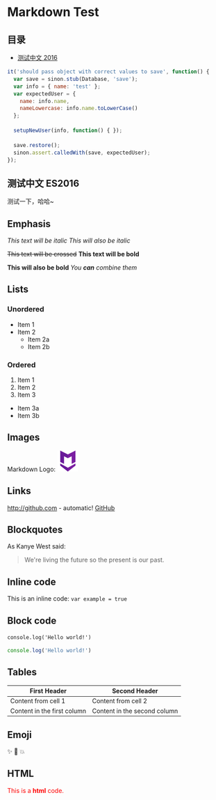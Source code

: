 # Markdown Test

## 目录

- [测试中文 2016](#测试中文-es2016)

```js
it('should pass object with correct values to save', function() {
  var save = sinon.stub(Database, 'save');
  var info = { name: 'test' };
  var expectedUser = {
    name: info.name,
    nameLowercase: info.name.toLowerCase()
  };

  setupNewUser(info, function() { });

  save.restore();
  sinon.assert.calledWith(save, expectedUser);
});
```

## 测试中文 ES2016

测试一下，哈哈~

## Emphasis

*This text will be italic*
_This will also be italic_

~~This text will be crossed~~
**This text will be bold**

__This will also be bold__
_You **can** combine them_

## Lists

### Unordered

- Item 1
- Item 2
  - Item 2a
  - Item 2b

### Ordered

1. Item 1
2. Item 2
3. Item 3
  * Item 3a
  * Item 3b

## Images

Markdown Logo: ![logo][logo]

[logo]: https://raw.githubusercontent.com/adam-p/markdown-here/master/src/common/images/icon48.png "logo"

## Links

http://github.com - automatic!
[GitHub](http://github.com)

## Blockquotes

As Kanye West said:

> We're living the future so
> the present is our past.

## Inline code

This is an inline code: `var example = true`

## Block code

```
console.log('Hello world!')
```

```js
console.log('Hello world!')
```

## Tables

First Header | Second Header
------------ | -------------
Content from cell 1 | Content from cell 2
Content in the first column | Content in the second column

## Emoji

:sparkles: :camel: :boom:

## HTML

<div style="color: red;">This is a <strong>html</strong> code.</div>
